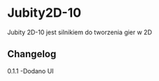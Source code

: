 # Jubity2D-10
Jubity 2D-10 jest silnikiem do tworzenia gier w 2D

<h2>Changelog</h2>
0.1.1
-Dodano UI
